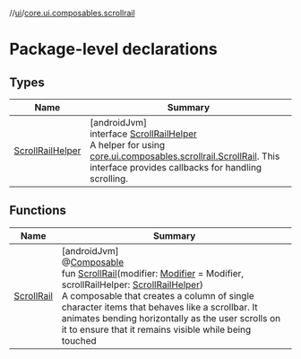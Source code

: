 //[ui](../../index.md)/[core.ui.composables.scrollrail](index.md)

# Package-level declarations

## Types

| Name | Summary |
|---|---|
| [ScrollRailHelper](-scroll-rail-helper/index.md) | [androidJvm]<br>interface [ScrollRailHelper](-scroll-rail-helper/index.md)<br>A helper for using [core.ui.composables.scrollrail.ScrollRail](-scroll-rail.md). This interface provides callbacks for handling scrolling. |

## Functions

| Name | Summary |
|---|---|
| [ScrollRail](-scroll-rail.md) | [androidJvm]<br>@[Composable](https://developer.android.com/reference/kotlin/androidx/compose/runtime/Composable.html)<br>fun [ScrollRail](-scroll-rail.md)(modifier: [Modifier](https://developer.android.com/reference/kotlin/androidx/compose/ui/Modifier.html) = Modifier, scrollRailHelper: [ScrollRailHelper](-scroll-rail-helper/index.md))<br>A composable that creates a column of single character items that behaves like a scrollbar. It animates bending horizontally as the user scrolls on it to ensure that it remains visible while being touched |
